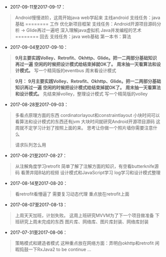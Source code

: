 - 2017-09-11至2017-09-17：
>Android慢慢进阶，这周开始java web学起来
>主线android
>支线任务：java基础
> ======== 工作
>优化新项目框架
>支线任务：Android开源项目源码分析 -> Glide再过一遍吧
>深入理解java虚拟机
>Java并发编程的艺术
> ======== 回去
>支线任务：java web基础
>第一本书：算法

- 2017-09-04至2017-09-10：
>**9月主要实践Volley、Retrofit、Okhttp、Glide。把一二两部分基础知识再过一遍**
>**空闲的时候把设计模式给结束掉就OK了。**
>**周末抽一天看算法和设计模式。**
>写一个精简版的eventbus
>周末看设计模式

>**9月：**
>**9月主要实践Volley、Retrofit、Okhttp、Glide。把一二两部分基础知识再过一遍**
>**空闲的时候把设计模式给结束掉就OK了。**
>**周末抽一天看算法和设计模式。**
>先结束掉volley，整理设计模式
>写一个精简版的volley
>

- 2017-08-28至2017-09-03：
>多看点原理方面的东西
>cordinatorlayout和constraintlayout
>小块时间可以看算法和设计模式的东西还有jvm
>大块时间就研究Android开源项目源码
>这周就不定学习计划了按照上面的来。
>思考让你做一个照片墙你需要注意什么
>
>请求队列怎么用
>
>

- 2017-08-21至2017-08-27：
>从注解角度学习retrofit
>简单了解了注解方面的知识，有空看butterknife源码
>看萧井陌B站的视频
>设计模式和JavaScript学习
>log学习和设计模式整理
>

- 2017-08-14至2017-08-20：
>看retrofit看懵逼了
>需要复习动态代理
>重点放在retrofit上面

- 2017-08-07至2017-08-13：
>上周天天加班，计划失败。
>这周上班研究MVVM为了下一个项目做准备
>下班研究上周未完成的东西
>图片库、网络库、图片库封装、网络库封装
>

- 2017-07-31至2017-08-06：
>策略模式和建造者模式
>这种重点放在网络方面：弄明白okhttp和retrofit
>闲暇捣鼓一下RxJava2
>to be continue ...
>
